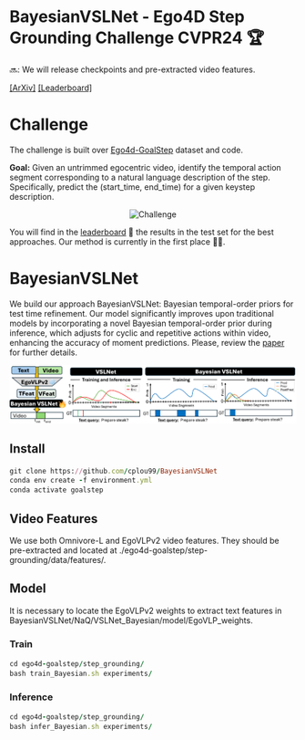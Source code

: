 #   BayesianVSLNet - Ego4D Step Grounding Challenge CVPR24 :trophy: 
:soon:: We will release checkpoints and pre-extracted video features.

[[ArXiv]](https://arxiv.org/abs/2406.09575) [[Leaderboard]](https://eval.ai/web/challenges/challenge-page/2188/leaderboard/5405)
# Challenge
The challenge is built over [Ego4d-GoalStep](https://github.com/facebookresearch/ego4d-goalstep?tab=readme-ov-file) dataset and code.

**Goal:** Given an untrimmed egocentric video, identify the temporal action segment corresponding to a natural language description of the step. Specifically, predict the (start_time, end_time) for a given keystep description.
 
 <div align="center">
 <img src="images/teaser_step_grounding.drawio.png" alt="Challenge" width="700"/>
</div>

You will find in the [leaderboard](https://eval.ai/web/challenges/challenge-page/2188/leaderboard/5405) :rocket: the results in the test set for the best approaches. Our method is currently in the first place :rocket::fire:.

 # BayesianVSLNet
We build our approach BayesianVSLNet: Bayesian temporal-order priors for test time refinement. Our model significantly improves upon traditional models by incorporating a novel Bayesian temporal-order prior during inference, which adjusts for cyclic and repetitive actions within video, enhancing the accuracy of moment predictions. Please, review the [paper](https://arxiv.org/abs/2406.09575) for further details.

![Alt text](images/Model.png)


## Install
```ruby
git clone https://github.com/cplou99/BayesianVSLNet
conda env create -f environment.yml
conda activate goalstep
```

## Video Features
We use both Omnivore-L and EgoVLPv2 video features. They should be pre-extracted and located at ./ego4d-goalstep/step-grounding/data/features/.

## Model 
It is necessary to locate the EgoVLPv2 weights to extract text features in BayesianVSLNet/NaQ/VSLNet_Bayesian/model/EgoVLP_weights.

### Train
```ruby
cd ego4d-goalstep/step_grounding/
bash train_Bayesian.sh experiments/
```

### Inference
```ruby
cd ego4d-goalstep/step_grounding/
bash infer_Bayesian.sh experiments/
```
